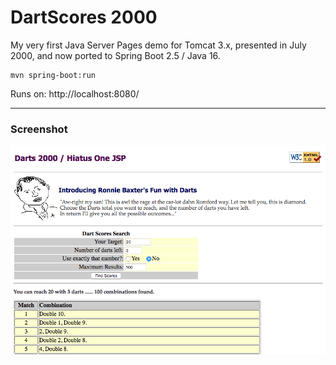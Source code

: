 # DartScores 2000

My very first Java Server Pages demo for Tomcat 3.x, presented in July 2000, and now ported to Spring Boot 2.5 / Java 16.

    mvn spring-boot:run

Runs on: http://localhost:8080/


----
### Screenshot

![Screenshot](screenshot.png)
